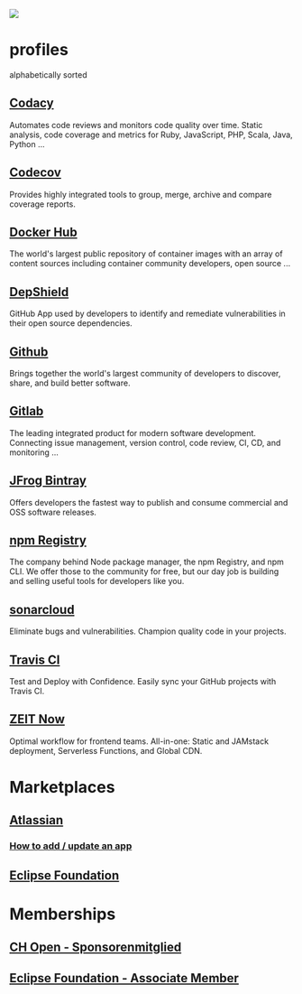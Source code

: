 ![](https://upload.wikimedia.org/wikipedia/commons/thumb/5/51/Icon_DINA_Voraussetzungen_Digitale_Nachhaltigkeit_04_Verteilte_Standorte_Farbig.svg/200px-Icon_DINA_Voraussetzungen_Digitale_Nachhaltigkeit_04_Verteilte_Standorte_Farbig.svg.png)

# profiles

alphabetically sorted

## [Codacy](https://app.codacy.com/organization/baloise)
Automates code reviews and monitors code quality over time. Static analysis, code coverage and metrics for Ruby, JavaScript, PHP, Scala, Java, Python ...

## [Codecov](https://codecov.io/gh/baloise/)
Provides highly integrated tools to group, merge, archive and compare coverage reports. 

## [Docker Hub](https://hub.docker.com/r/baloise/)
The world's largest public repository of container images with an array of content sources including container community developers, open source ...

## [DepShield](https://depshield.github.io)
GitHub App used by developers to identify and remediate vulnerabilities in their open source dependencies.

## [Github](https://github.com/baloise)
Brings together the world's largest community of developers to discover, share, and build better software.

## [Gitlab](https://gitlab.com/baloise)
The leading integrated product for modern software development. Connecting issue management, version control, code review, CI, CD, and monitoring ...

## [JFrog Bintray](https://bintray.com/baloise)
Offers developers the fastest way to publish and consume commercial and OSS software releases.

## [npm Registry](https://www.npmjs.com/org/baloise)
The company behind Node package manager, the npm Registry, and npm CLI. We offer those to the community for free, but our day job is building and selling useful tools for developers like you.

## [sonarcloud](https://sonarcloud.io/organizations/baloise)
Eliminate bugs and vulnerabilities. Champion quality code in your projects.

## [Travis CI](https://travis-ci.com/baloise/)
Test and Deploy with Confidence. Easily sync your GitHub projects with Travis CI.

## [ZEIT Now](https://zeit.co/baloise)
Optimal workflow for frontend teams. All-in-one: Static and JAMstack deployment, Serverless Functions, and Global CDN.

# Marketplaces

## [Atlassian](https://marketplace.atlassian.com/vendors/1211530/baloise-group)
### [How to add / update an app](https://developer.atlassian.com/platform/marketplace/listing-and-managing-apps/)

## [Eclipse Foundation](https://marketplace.eclipse.org/search/site/baloise)

# Memberships

## [CH Open - Sponsorenmitglied](http://www.ossdirectory.com/ch-open-sponsoren/)
## [Eclipse Foundation - Associate Member](https://www.eclipse.org/membership/showMember.php?member_id=1288)
